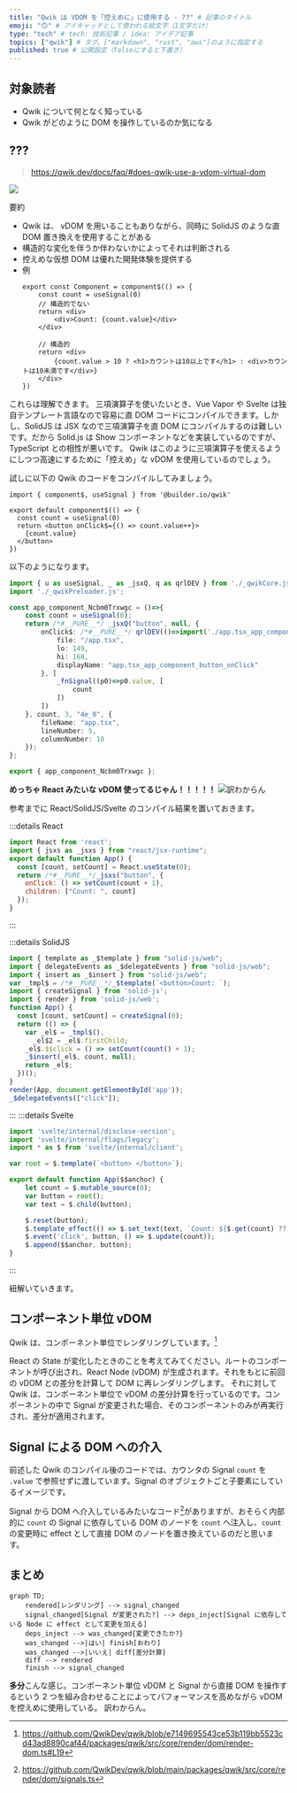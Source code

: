 ```yaml
---
title: "Qwik は VDOM を「控えめに」に使用する - ??" # 記事のタイトル
emoji: "🙃" # アイキャッチとして使われる絵文字（1文字だけ）
type: "tech" # tech: 技術記事 / idea: アイデア記事
topics: ["qwik"] # タグ。["markdown", "rust", "aws"]のように指定する
published: true # 公開設定（falseにすると下書き）
---
```


## 対象読者

* Qwik について何となく知っている
* Qwik がどのように DOM を操作しているのか気になる

## ???

> https://qwik.dev/docs/faq/#does-qwik-use-a-vdom-virtual-dom

![](https://storage.googleapis.com/zenn-user-upload/ad648ca01cd8-20250428.png)

要約
- Qwik は、 vDOM を用いることもありながら、同時に SolidJS のような直 DOM 置き換えを使用することがある
- 構造的な変化を伴うか伴わないかによってそれは判断される
- 控えめな仮想 DOM は優れた開発体験を提供する
- 例
    ```tsx
    export const Component = component$(() => {
        const count = useSignal(0)
        // 構造的でない
        return <div>
            <div>Count: {count.value}</div>
        </div>

        // 構造的
        return <div>
            {count.value > 10 ? <h1>カウントは10以上です</h1> : <div>カウントは10未満です</div>}
        </div>
    })
    ```

これらは理解できます。
三項演算子を使いたいとき、Vue Vapor や Svelte は独自テンプレート言語なので容易に直 DOM コードにコンパイルできます。しかし、SolidJS は JSX なので三項演算子を直 DOM にコンパイルするのは難しいです。だから Solid.js は Show コンポーネントなどを実装しているのですが、TypeScript との相性が悪いです。
Qwik はこのように三項演算子を使えるようにしつつ高速にするために「控えめ」な vDOM を使用しているのでしょう。

試しに以下の Qwik のコードをコンパイルしてみましょう。
```tsx
import { component$, useSignal } from '@builder.io/qwik'

export default component$(() => {
  const count = useSignal(0)
  return <button onClick$={() => count.value++}>
    {count.value}
  </button>
})
```

以下のようになります。
```ts
import { u as useSignal, _ as _jsxQ, q as qrlDEV } from './_qwikCore.js';
import './_qwikPreloader.js';

const app_component_Ncbm0Trxwgc = ()=>{
    const count = useSignal(0);
    return /*#__PURE__*/ _jsxQ("button", null, {
        onClick$: /*#__PURE__*/ qrlDEV(()=>import('./app.tsx_app_component_button_onClick_9tyWdQvbkh0.js'), "app_component_button_onClick_9tyWdQvbkh0", {
            file: "/app.tsx",
            lo: 149,
            hi: 168,
            displayName: "app.tsx_app_component_button_onClick"
        }, [
            _fnSignal((p0)=>p0.value, [
                count
            ])
        ])
    }, count, 3, "4e_0", {
        fileName: "app.tsx",
        lineNumber: 5,
        columnNumber: 10
    });
};

export { app_component_Ncbm0Trxwgc };
```

**めっちゃ React みたいな vDOM 使ってるじゃん！！！！！**
![訳わからん](https://storage.googleapis.com/zenn-user-upload/f323b4b8d52e-20250428.png)

参考までに React/SolidJS/Svelte のコンパイル結果を置いておきます。

:::details React
```js
import React from 'react';
import { jsxs as _jsxs } from "react/jsx-runtime";
export default function App() {
  const [count, setCount] = React.useState(0);
  return /*#__PURE__*/_jsxs("button", {
    onClick: () => setCount(count + 1),
    children: ["Count: ", count]
  });
}
```
:::

:::details SolidJS
```js
import { template as _$template } from "solid-js/web";
import { delegateEvents as _$delegateEvents } from "solid-js/web";
import { insert as _$insert } from "solid-js/web";
var _tmpl$ = /*#__PURE__*/_$template(`<button>Count: `);
import { createSignal } from 'solid-js';
import { render } from 'solid-js/web';
function App() {
  const [count, setCount] = createSignal(0);
  return (() => {
    var _el$ = _tmpl$(),
      _el$2 = _el$.firstChild;
    _el$.$$click = () => setCount(count() + 1);
    _$insert(_el$, count, null);
    return _el$;
  })();
}
render(App, document.getElementById('app'));
_$delegateEvents(["click"]);
```
:::
:::details Svelte
```js
import 'svelte/internal/disclose-version';
import 'svelte/internal/flags/legacy';
import * as $ from 'svelte/internal/client';

var root = $.template(`<button> </button>`);

export default function App($$anchor) {
	let count = $.mutable_source(0);
	var button = root();
	var text = $.child(button);

	$.reset(button);
	$.template_effect(() => $.set_text(text, `Count: ${$.get(count) ?? ''}`));
	$.event('click', button, () => $.update(count));
	$.append($$anchor, button);
}
```
:::


紐解いていきます。

## コンポーネント単位 vDOM

Qwik は、コンポーネント単位でレンダリングしています。[^renderComponent]

React の State が変化したときのことを考えてみてください。ルートのコンポーネントが呼び出され、React Node (vDOM) が生成されます。それをもとに前回の vDOM との差分を計算して DOM に再レンダリングします。
それに対して Qwik は、コンポーネント単位で vDOM の差分計算を行っているのです。コンポーネントの中で Signal が変更された場合、そのコンポーネントのみが再実行され、差分が適用されます。

## Signal による DOM への介入

前述した Qwik のコンパイル後のコードでは、カウンタの Signal `count` を `.value` で参照せずに渡しています。Signal のオブジェクトごと子要素にしているイメージです。

Signal から DOM へ介入しているみたいなコード[^signals]がありますが、おそらく内部的に `count` の Signal に依存している DOM のノードを `count` へ注入し、`count` の変更時に effect として直接 DOM のノードを置き換えているのだと思います。

## まとめ

```mermaid
graph TD;
    rendered[レンダリング] --> signal_changed
    signal_changed[Signal が変更された?] --> deps_inject[Signal に依存している Node に effect として変更を加える]
    deps_inject --> was_changed{変更できたか?}
    was_changed -->|はい| finish[おわり]
    was_changed -->|いいえ| diff[差分計算]
    diff --> rendered
    finish --> signal_changed
```

**多分**こんな感じ。コンポーネント単位 vDOM と Signal から直接 DOM を操作するという 2 つを組み合わせることによってパフォーマンスを高めながら vDOM を控えめに使用している。
訳わからん。

[^signals]: https://github.com/QwikDev/qwik/blob/main/packages/qwik/src/core/render/dom/signals.ts
[^renderComponent]: https://github.com/QwikDev/qwik/blob/e7149695543ce53b119bb5523cd43ad8890caf44/packages/qwik/src/core/render/dom/render-dom.ts#L19

